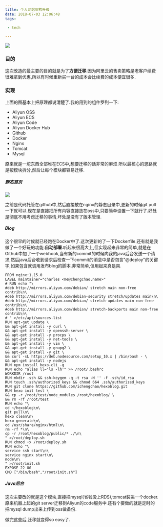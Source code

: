```yaml
---
title: 个人网站架构升级
date: 2018-07-03 12:06:48
tags:

 - tech

---
```


![](https://chengchaosite.oss-cn-hangzhou.aliyuncs.com/resource-container/image/website.png)

### 目的

这次改造的最主要的目的就是为了**方便迁移**.因为阿里云的售卖策略是老客户续费很难拿到优惠,所以有时候重新买一台的成本会比续费的成本便宜很多.


### 实现

上面的图基本上把原理都说清楚了.我的用到的组件罗列一下:

- Aliyun OSS
- Aliyun ECS
- Aliyun Code
- Aliyun Docker Hub
- Github
- Docker
- Nginx
- Tomcat
- Mysql


原来就是一坨东西全部堆在ECS中,想要迁移的话非常的麻烦.所以最核心的思路就是按模块拆分,然后让每个模块都容易迁移.

##### 静态首页

![](https://chengchaosite.oss-cn-hangzhou.aliyuncs.com/resource-container/image/oss_site_config.png)

之前是代码托管在github中,然后直接放在nginx的静态目录中,更新的时候git pull一下就可以.现在是直接把所有内容直接放在oss中,只要简单设置一下就行了.好处是彻底不用考虑迁移的事情,坏处是没有了版本管理.


##### Blog

这个很早的时候就已经跑在Docker中了.这次更新的了一下Dockerfile.还有就是我做了一个好玩的功能:**自动部署**.听起来很高大上,但实现起来非常的简单,就是在Github中加了一个webhook,当有新的commit的时候向我的java后台发送一个请求,然后java后台收到请求后检查一下commit的消息中是否包含"@deploy"的关键字,如果包含就调用发布blog的脚本.非常简单,但用起来真是爽.

```docker
FROM nginx:1.15.0
LABEL maintainer="charles <me@chengchao.name>"
# RUN echo "\
#deb http://mirrors.aliyun.com/debian/ stretch main non-free contrib\n\
#deb http://mirrors.aliyun.com/debian-security stretch/updates main\n\
#deb http://mirrors.aliyun.com/debian/ stretch-updates main non-free contrib\n\
#deb http://mirrors.aliyun.com/debian/ stretch-backports main non-free contrib\n\
# " >/etc/apt/sources.list
RUN apt-get update \
&& apt-get install -y curl \
&& apt-get install -y openssh-server \
&& apt-get install -y procps \
&& apt-get install -y net-tools \
&& apt-get install -y vim \
&& apt-get install -y gnupg2 \
&& apt-get install -y git \
&& curl -sL https://deb.nodesource.com/setup_10.x | /bin/bash - \
&& apt-get install -y nodejs
RUN npm install hexo-cli -g
RUN echo "alias ll='ls -lh'" >> /root/.bashrc
WORKDIR /root
RUN mkdir .ssh && ssh-keygen -q -t rsa -N '' -f .ssh/id_rsa
RUN touch .ssh/authorized_keys && chmod 664 .ssh/authorized_keys
RUN git clone https://github.com/ichengchao/hexoblog.git
RUN hexo init test \
&& cp -r /root/test/node_modules /root/hexoblog/ \
&& rm -rf /root/test
RUN echo "\
cd ~/hexoblog\n\
git pull\n\
hexo clean\n\
hexo generate\n\
cd /usr/share/nginx/html\n\
rm -rf *\n\
cp -r /root/hexoblog/public/* ./\n\
" >/root/deploy.sh
RUN chmod +x /root/deploy.sh
RUN echo "\
service ssh start\n\
service nginx start\n\
node\n\
" >/root/init.sh
EXPOSE 22 80
CMD ["/bin/bash","/root/init.sh"]

```

##### Java后台

这次主要改的就是这个模块,直接把mysql(省钱没上RDS),tomcat装进一个docker.原来机器上起的git server迁移到Aliyun的code服务中.还有个要做的就是定时的把mysql dump出来上传到oss做备份.



做完这些后,迁移就变得so easy了.

